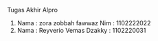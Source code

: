Tugas Akhir Alpro
1. Nama : zora zobbah fawwaz Nim : 1102222022
2. Nama : Reyverio Vemas Dzakky : 1102220031